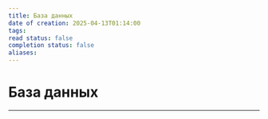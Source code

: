 ```yaml
---
title: База данных
date of creation: 2025-04-13T01:14:00
tags: 
read status: false
completion status: false
aliases:
---
```

# База данных
---
